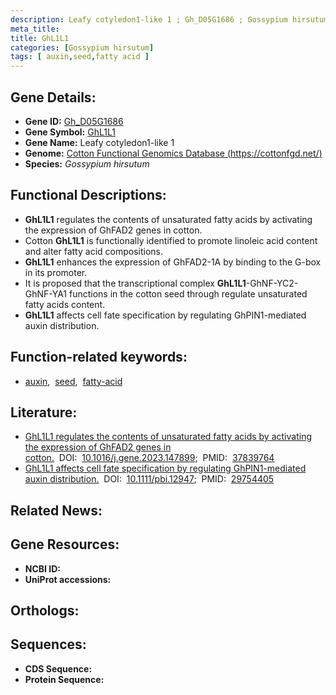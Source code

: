 ```yaml
---
description: Leafy cotyledon1-like 1 ; Gh_D05G1686 ; Gossypium hirsutum
meta_title:
title: GhL1L1
categories: [Gossypium hirsutum]
tags: [ auxin,seed,fatty acid ]
---
```


## Gene Details:
- **Gene ID:** [Gh_D05G1686]()
- **Gene Symbol:** <u>GhL1L1</u>
- **Gene Name:** Leafy cotyledon1-like 1
- **Genome:** [Cotton Functional Genomics Database (https://cottonfgd.net/) ]()
- **Species:** *Gossypium hirsutum*

## Functional Descriptions:
   - **GhL1L1** regulates the contents of unsaturated fatty acids by activating the expression of GhFAD2 genes in cotton.
   - Cotton **GhL1L1** is functionally identified to promote linoleic acid content and alter fatty acid compositions.
   - **GhL1L1** enhances the expression of GhFAD2-1A by binding to the G-box in its promoter.
   - It is proposed that the transcriptional complex **GhL1L1**-GhNF-YC2-GhNF-YA1 functions in the cotton seed through regulate unsaturated fatty acids content.
   - **GhL1L1** affects cell fate specification by regulating GhPIN1-mediated auxin distribution.

## Function-related keywords:
   - [auxin](/tags/auxin/),&nbsp;&nbsp;[seed](/tags/seed/),&nbsp;&nbsp;[fatty-acid](/tags/fatty-acid/)

## Literature:
   - [GhL1L1 regulates the contents of unsaturated fatty acids by activating the expression of GhFAD2 genes in cotton.](https://doi.org/10.1016/j.gene.2023.147899)&nbsp;&nbsp;DOI:&nbsp;&nbsp;[10.1016/j.gene.2023.147899](https://doi.org/10.1016/j.gene.2023.147899);&nbsp;&nbsp;PMID:&nbsp;&nbsp;[37839764](https://pubmed.ncbi.nlm.nih.gov/37839764/)
   - [GhL1L1 affects cell fate specification by regulating GhPIN1-mediated auxin distribution.](https://doi.org/10.1111/pbi.12947)&nbsp;&nbsp;DOI:&nbsp;&nbsp;[10.1111/pbi.12947](https://doi.org/10.1111/pbi.12947);&nbsp;&nbsp;PMID:&nbsp;&nbsp;[29754405](https://pubmed.ncbi.nlm.nih.gov/29754405/)

## Related News:

## Gene Resources:
- **NCBI ID:**  [](https://www.ncbi.nlm.nih.gov/gene/?term=)
- **UniProt accessions:**  [](https://www.uniprot.org/uniprotkb//entry)

## Orthologs:

## Sequences:
- **CDS Sequence:**
- **Protein Sequence:**
